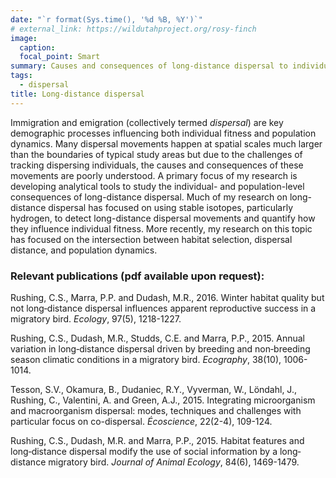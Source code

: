 ```yaml
---
date: "`r format(Sys.time(), '%d %B, %Y')`"
# external_link: https://wildutahproject.org/rosy-finch
image:
  caption: 
  focal_point: Smart
summary: Causes and consequences of long-distance dispersal to individuals and populations
tags:
  - dispersal
title: Long-distance dispersal
---
```


Immigration and emigration (collectively termed *dispersal*) are key demographic processes influencing both individual fitness and population dynamics. Many dispersal movements happen at spatial scales much larger than the boundaries of typical study areas but due to the challenges of tracking dispersing individuals, the causes and consequences of these movements are poorly understood. A primary focus of my research is developing analytical tools to study the individual- and population-level consequences of long-distance dispersal. Much of my research on long-distance dispersal has focused on using stable isotopes, particularly hydrogen, to detect long-distance dispersal movements and quantify how they influence individual fitness. More recently, my research on this topic has focused on the intersection between habitat selection, dispersal distance, and population dynamics. 

### Relevant publications (pdf available upon request):
Rushing, C.S., Marra, P.P. and Dudash, M.R., 2016. Winter habitat quality but not long‐distance dispersal influences apparent reproductive success in a migratory bird. *Ecology*, 97(5), 1218-1227.  

Rushing, C.S., Dudash, M.R., Studds, C.E. and Marra, P.P., 2015. Annual variation in long‐distance dispersal driven by breeding and non‐breeding season climatic conditions in a migratory bird. *Ecography*, 38(10), 1006-1014.  

Tesson, S.V., Okamura, B., Dudaniec, R.Y., Vyverman, W., Löndahl, J., Rushing, C., Valentini, A. and Green, A.J., 2015. Integrating microorganism and macroorganism dispersal: modes, techniques and challenges with particular focus on co-dispersal. *Écoscience*, 22(2-4), 109-124.  

Rushing, C.S., Dudash, M.R. and Marra, P.P., 2015. Habitat features and long‐distance dispersal modify the use of social information by a long‐distance migratory bird. *Journal of Animal Ecology*, 84(6), 1469-1479.  

